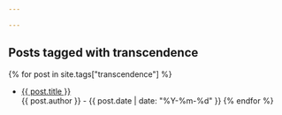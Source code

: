 ```yaml
---

---
```

## Posts tagged with transcendence

{% for post in site.tags["transcendence"] %}
* <a href="{{ post.url }}">{{ post.title }}</a><br>{{ post.author }} - {{ post.date | date: "%Y-%m-%d" }}
{% endfor %}
  